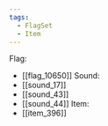 ```yaml
---
tags:
  - FlagSet
  - Item
---
```

Flag:
- [[flag_10650]]
Sound:
- [[sound_17]]
- [[sound_43]]
- [[sound_44]]
Item:
- [[item_396]]
